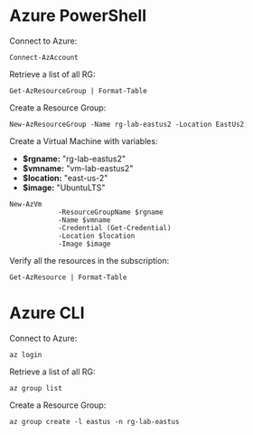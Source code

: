 # Azure PowerShell

Connect to Azure:
<p><code>Connect-AzAccount</code></p>

Retrieve a list of all RG:
<p><code>Get-AzResourceGroup | Format-Table</code></p>

Create a Resource Group:
<p><code>New-AzResourceGroup -Name rg-lab-eastus2 -Location EastUs2</code></p>

Create a Virtual Machine with variables:
- <strong>$rgname:</strong> "rg-lab-eastus2"
- <strong>$vmname:</strong> "vm-lab-eastus2"
- <strong>$location:</strong> "east-us-2"
- <strong>$image:</strong> "UbuntuLTS"

<p><code>New-AzVm
            -ResourceGroupName $rgname
            -Name $vmname
            -Credential (Get-Credential)
            -Location $location
            -Image $image
</code></p>

Verify all the resources in the subscription:
<p><code>Get-AzResource | Format-Table</code></p>

# Azure CLI

Connect to Azure:
<p><code>az login</code></p>

Retrieve a list of all RG:
<p><code>az group list</code></p>

Create a Resource Group:
<p><code>az group create -l eastus -n rg-lab-eastus</code></p>
<!-- -l (--location) and -n (--name)>

Create a Virtual Machine:
<p><code>az vm create --resource-group rg-lab-eastus --name vm-lab-eastus --image Win2019DataCenter --public-ip-sku Standard --admin-username azurerootuser</code></p>

Verify all the resources in the subscription:
<p><code>az resource list</code></p>

